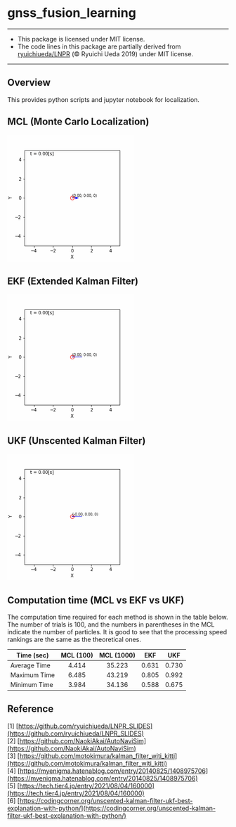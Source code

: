 # gnss_fusion_learning

---
* This package is licensed under MIT license.
* The code lines in this package are partially derived from [ryuichiueda/LNPR](https://github.com/ryuichiueda/LNPR) (© Ryuichi Ueda 2019) under MIT license.
---

## Overview
This provides python scripts and jupyter notebook for localization.

## MCL (Monte Carlo Localization)

<img src="./media/mcl_result.gif">

## EKF (Extended Kalman Filter)

<img src="./media/kf_result.gif">

## UKF (Unscented Kalman Filter)

<img src="./media/ukf_result.gif">

## Computation time (MCL vs EKF vs UKF)
The computation time required for each method is shown in the table below. The number of trials is 100, and the numbers in parentheses in the MCL indicate the number of particles. It is good to see that the processing speed rankings are the same as the theoretical ones.

| Time (sec)    | MCL (100) | MCL (1000) |  EKF  |  UKF  | 
| ------------- | :-------: | :--------: | :---: | :---: | 
| Average Time  |   4.414   |   35.223   | 0.631 | 0.730 | 
| Maximum Time  |   6.485   |   43.219   | 0.805 | 0.992 | 
| Minimum Time  |   3.984   |   34.136   | 0.588 | 0.675 | 

## Reference
[1] [https://github.com/ryuichiueda/LNPR_SLIDES](https://github.com/ryuichiueda/LNPR_SLIDES)   
[2] [https://github.com/NaokiAkai/AutoNaviSim](https://github.com/NaokiAkai/AutoNaviSim)   
[3] [https://github.com/motokimura/kalman_filter_witi_kitti](https://github.com/motokimura/kalman_filter_witi_kitti)   
[4] [https://myenigma.hatenablog.com/entry/20140825/1408975706](https://myenigma.hatenablog.com/entry/20140825/1408975706)  
[5] [https://tech.tier4.jp/entry/2021/08/04/160000](https://tech.tier4.jp/entry/2021/08/04/160000)  
[6] [https://codingcorner.org/unscented-kalman-filter-ukf-best-explanation-with-python/](https://codingcorner.org/unscented-kalman-filter-ukf-best-explanation-with-python/)